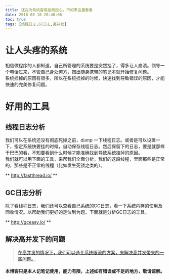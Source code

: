 ```yaml
---
title: 还在为系统容易挂而担心，不如来这里看看
date: 2018-08-16 20:48:06
toc: true
tags: [线程日志,GC日志,高并发]
---
```


# 让人头疼的系统  
相信做程序的人都知道，自己所管理的系统要是突然挂了，得多让人崩溃。领导一个电话过来，不管自己身处何方，掏出随身携带的笔记本就开始修复问题。  
系统挂掉的原因有很多，所以在系统挂掉的时候，快速找到导致错误的原因，才能快速的完美修复问题。 

<!--more--> 

# 好用的工具 
## 线程日志分析 
我们可以在系统还没有彻底死掉之前，*dump* 一下线程日志。或者是可以设置一下，指定系统快要挂的时候，自动保存线程日志。然后保留下的日志，要是就那样干巴巴的看，不知要看到什么时候才能准确找到导致系统挂掉的原因。  
我们就可以用下面的工具，来帮我们全面分析，我们的这段线程，里面那些是正常的，那些是不正常的线程（比如发生死锁之类的）。  

 ** http://fastthread.io/ **  

## GC日志分析
除了看线程日志，我们还可以查看自己系统的GC日志，看一下系统内存的使用及回收情况。以帮助我们更好的定位到为题。下面就是分析GC日志的工具。  

 ** http://gceasy.io/ **  

## 解决高并发下的问题
> [在高并发的情况下，我们可以通关系统限流的方案，来解决高并发带来的一些问题。](http://www.cnblogs.com/softidea/p/6229543.html)  

#### **本博客只是本人记笔记使用，能力有限，上述如有错误或不足的地方，敬请谅解。**
